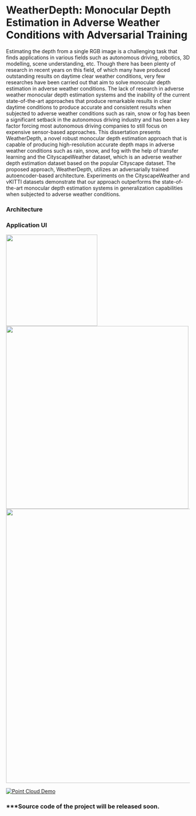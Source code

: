 # WeatherDepth: Monocular Depth Estimation in Adverse Weather Conditions with Adversarial Training

Estimating the depth from a single RGB image is a challenging task that finds applications in various fields such as autonomous driving, robotics, 3D modelling, scene understanding, etc. Though there has been plenty of research in recent years on this field, of which many have produced outstanding results on daytime clear weather conditions, very few researches have been carried out that aim to solve monocular depth estimation in adverse weather conditions. The lack of research in adverse weather monocular depth estimation systems and the inability of the current state-of-the-art approaches that produce remarkable results in clear daytime conditions to produce accurate and consistent results when subjected to adverse weather conditions such as rain, snow or fog has been a significant setback in the autonomous driving industry and has been a key factor forcing most autonomous driving companies to still focus on expensive sensor-based approaches. This dissertation presents WeatherDepth, a novel robust monocular depth estimation approach that is capable of producing high-resolution accurate depth maps in adverse weather conditions such as rain, snow, and fog with the help of transfer learning and the CityscapeWeather dataset, which is an adverse weather depth estimation dataset based on the popular Cityscape dataset. The proposed approach, WeatherDepth, utilizes an adversarially trained autoencoder-based architecture. Experiments on the CityscapeWeather and vKITTI datasets demonstrate that our approach outperforms the state-of-the-art monocular depth estimation systems in generalization capabilities when subjected to adverse weather conditions.

### Architecture


### Application UI

<img src="https://github.com/avishkaamunugama/WEATHERDEPTH/blob/7fbb7a40412d5c9451f6d0d428fda7ca5d179e61/Images/Screen%20Shot%201.png" width="250">

<img src="https://github.com/avishkaamunugama/WEATHERDEPTH/blob/7fbb7a40412d5c9451f6d0d428fda7ca5d179e61/Images/Screen%20Shot%202.png" width="500">

<img src="https://github.com/avishkaamunugama/WEATHERDEPTH/blob/7fbb7a40412d5c9451f6d0d428fda7ca5d179e61/Images/Screen%20Shot%203.png" width="750">

[![Point Cloud Demo](https://res.cloudinary.com/marcomontalbano/image/upload/v1658361535/video_to_markdown/images/google-drive--1o6taY2ilVZhgJLlzmEDhd9NbG2I9xvzp-c05b58ac6eb4c4700831b2b3070cd403.jpg)](https://drive.google.com/file/d/1o6taY2ilVZhgJLlzmEDhd9NbG2I9xvzp/view?usp=sharing "Point Cloud Demo")


### ***Source code of the project will be released soon.

